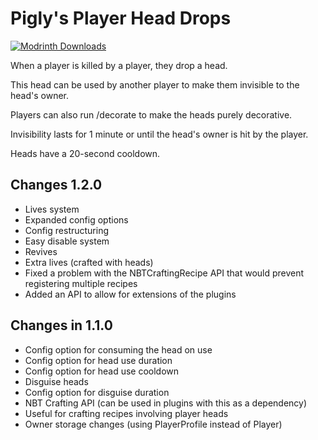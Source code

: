 # Pigly's Player Head Drops
<a href="https://modrinth.com/mod/piglys-player-head-drops"><img src="https://img.shields.io/badge/dynamic/json?color=158000&label=downloads&prefix=+%20&query=downloads&url=https://api.modrinth.com/v2/project/hvwKeVnz&logo=modrinth" alt="Modrinth Downloads"></a>

When a player is killed by a player, they drop a head.

This head can be used by another player to make them invisible to the head's owner.

Players can also run /decorate to make the heads purely decorative.

Invisibility lasts for 1 minute or until the head's owner is hit by the player.

Heads have a 20-second cooldown.

## Changes 1.2.0
- Lives system
- Expanded config options
- Config restructuring
- Easy disable system
- Revives
- Extra lives (crafted with heads)
- Fixed a problem with the NBTCraftingRecipe API that would prevent registering multiple recipes
- Added an API to allow for extensions of the plugins

## Changes in 1.1.0
- Config option for consuming the head on use
- Config option for head use duration
- Config option for head use cooldown
- Disguise heads
- Config option for disguise duration
- NBT Crafting API (can be used in plugins with this as a dependency)
- Useful for crafting recipes involving player heads
- Owner storage changes (using PlayerProfile instead of Player)